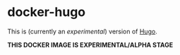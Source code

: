 # docker-hugo

This is (currently an *experimental*) version of [Hugo](https://gohugo.io).

**THIS DOCKER IMAGE IS EXPERIMENTAL/ALPHA STAGE**
